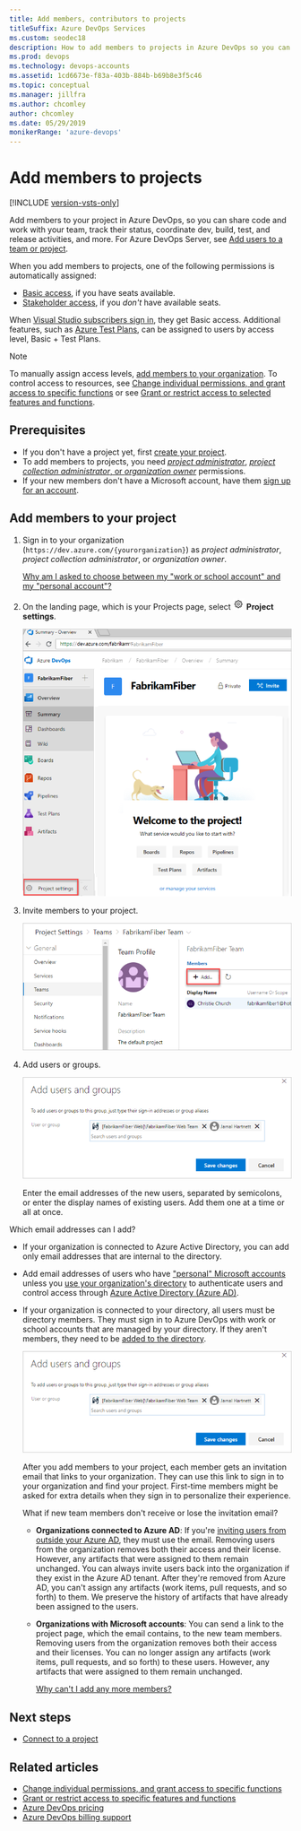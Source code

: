 ```yaml
---
title: Add members, contributors to projects
titleSuffix: Azure DevOps Services
ms.custom: seodec18
description: How to add members to projects in Azure DevOps so you can share code, work with your team, track status, coordinate dev, build, test, and release activities
ms.prod: devops
ms.technology: devops-accounts
ms.assetid: 1cd6673e-f83a-403b-884b-b69b8e3f5c46
ms.topic: conceptual
ms.manager: jillfra
ms.author: chcomley
author: chcomley
ms.date: 05/29/2019
monikerRange: 'azure-devops'
---
```

# Add members to projects

[!INCLUDE [version-vsts-only](../../_shared/version-vsts-only.md)]

Add members to your project in Azure DevOps, so you can share code and work with your team, track their status, coordinate dev, build, test, and release activities, and more. For Azure DevOps Server, see [Add users to a team or project](../../organizations/security/add-users-team-project.md).

When you add members to projects, one of the following permissions is automatically assigned:

* [Basic access](https://visualstudio.microsoft.com/team-services/compare-features/),
if you have seats available.
* [Stakeholder access](https://visualstudio.microsoft.com/team-services/compare-features/),
if you *don't* have available seats.

When [Visual Studio subscribers sign in](https://visualstudio.microsoft.com/products/subscriber-benefits-vs), they get Basic access. Additional features, such as [Azure Test Plans](https://marketplace.visualstudio.com/items?itemName=ms.vss-testmanager-web), can be assigned to users by access level, Basic + Test Plans.

> [!NOTE]
> To manually assign access levels, [add members to your organization](add-organization-users.md). To control access to resources, see [Change individual permissions, and grant access to specific functions](../../organizations/security/change-individual-permissions.md) or see [Grant or restrict access to selected features and functions](../../organizations/security/restrict-access.md).

## Prerequisites

* If you don't have a project yet, first [create your project](../projects/connect-to-projects.md).
* To add members to projects, you need [*project administrator*](../security/set-project-collection-level-permissions.md), [*project collection administrator*, or *organization owner*](faq-add-team-members.md#find-pca-owner) permissions.
* If your new members don't have a Microsoft account, have them [sign up for an account](https://signup.live.com/).

## Add members to your project

1. Sign in to your organization (`https://dev.azure.com/{yourorganization}`) as *project administrator*, *project collection administrator*, or *organization owner*.

   [Why am I asked to choose between my "work or school account" and my "personal account"?](faq-add-team-members.md#ChooseOrgAcctMSAcct)

2. On the landing page, which is your Projects page, select  ![gear icon](../../_img/icons/gear-icon.png) **Project settings**.

   ![The Projects page](../../_shared/_img/settings/open-project-settings-vert-brn.png)

3. Invite members to your project.

   ![On your project home page, select Invite a friend](_img/add-team-members/add-member-to-project.png)

4. Add users or groups.

    ![Project members list](_img/add-team-members/add-user-or-group-to-project.png)

   Enter the email addresses of the new users, separated by semicolons, or enter the display names of existing users. Add them one at a time or all at once.

Which email addresses can I add?

* If your organization is connected to Azure Active Directory, you can add only email addresses that are internal to the directory.

* Add email addresses of users who have ["personal" Microsoft accounts](https://www.microsoft.com/account) unless you [use your organization's directory](faq-add-team-members.md#ConnectedDirectory) to authenticate users and control access through [Azure Active Directory (Azure AD)](/azure/active-directory/fundamentals/active-directory-whatis).

* If your organization is connected to your directory, all users must be directory members. They must sign in to Azure DevOps with work or school accounts that are managed by your directory. If they aren't members, they need to be [added to the directory](add-external-user.md).

  ![Add members' sign in addresses or display names](_img/add-team-members/add-user-or-group-to-project.png)

  After you add members to your project, each member gets an invitation email that links to your organization. They can use this link to sign in to your organization and find your project. First-time members might be asked for extra details when they sign in to personalize their experience.

  What if new team members don't receive or lose the invitation email?

  * **Organizations connected to Azure AD**: If you're [inviting users from outside your Azure AD](/azure/active-directory/active-directory-b2b-what-is-azure-ad-b2b), they must use the email. Removing users from the organization removes both their access and their license. However, any artifacts that were assigned to them remain unchanged. You can always invite users back into the organization if they exist in the Azure AD tenant. After they're removed from Azure AD, you can't assign any artifacts (work items, pull requests, and so forth) to them. We preserve the history of artifacts that have already been assigned to the users.

  * **Organizations with Microsoft accounts**: You can send a link to the project page, which the email contains, to the new team members. Removing users from the organization removes both their access and their licenses. You can no longer assign any artifacts (work items, pull requests, and so forth) to these users. However, any artifacts that were assigned to them remain unchanged.

    [Why can't I add any more members?](faq-add-team-members.md#cant-add-users)

## Next steps

* [Connect to a project](../projects/connect-to-projects.md)

## Related articles

* [Change individual permissions, and grant access to specific functions](../../organizations/security/change-individual-permissions.md)
* [Grant or restrict access to specific features and functions](../../organizations/security/restrict-access.md)
* [Azure DevOps pricing](https://azure.microsoft.com/pricing/details/devops/azure-devops-services/)
* [Azure DevOps billing support](https://azure.microsoft.com/support/devops/) 